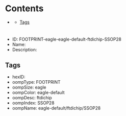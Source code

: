 



Contents
========

* [](#)
	* [Tags](#tags)

# 

- ID: FOOTPRINT-eagle-eagle-default-ftdichip-SSOP28
- Name: 
- Description: 

## Tags

- hexID: 
- oompType: FOOTPRINT
- oompSize: eagle
- oompColor: eagle-default
- oompDesc: ftdichip
- oompIndex: SSOP28
- oompName: eagle-default/ftdichip/SSOP28
